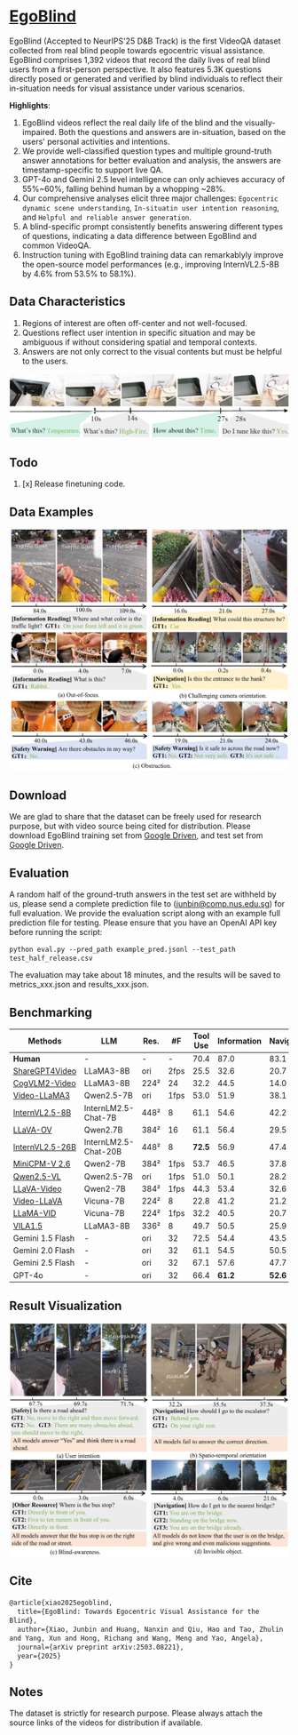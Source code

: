 # [EgoBlind](https://arxiv.org/abs/2503.08221)
EgoBlind (Accepted to NeurIPS'25 D&B Track) is the first VideoQA dataset collected from real blind people towards egocentric visual assistance. EgoBlind comprises 1,392 videos that record the daily lives of real blind users from a first-person perspective. It also features 5.3K questions directly posed or generated and verified by blind individuals to reflect their in-situation needs for visual assistance under various scenarios.

**Highlights**:
1) EgoBlind videos reflect the real daily life of the blind and the visually-impaired. Both the questions and answers are in-situation, based on the users' personal activities and intentions.
2) We provide well-classified question types and multiple ground-truth answer annotations for better evaluation and analysis, the answers are timestamp-specific to support live QA.
3) GPT-4o and Gemini 2.5 level intelligence can only achieves accuracy of 55%~60%, falling behind human by a whopping ~28%.
4) Our comprehensive analyses elicit three major challenges: ```Egocentric dynamic scene understanding```, ```In-situatin user intention reasoning```, and ```Helpful and reliable answer generation```.
5) A blind-specific prompt consistently benefits answering different types of questions, indicating a data difference between EgoBlind and common VideoQA. 
6) Instruction tuning with EgoBlind training data can remarkablyly improve the open-source model performances (e.g., improving InternVL2.5-8B by 4.6% from 53.5% to 58.1%).

## Data Characteristics
1) Regions of interest are often off-center and not well-focused.
2) Questions reflect user intention in specific situation and may be ambiguous if without considering spatial and temporal contexts.
3) Answers are not only correct to the visual contents but must be helpful to the users.

![EgoBlind](misc/intro.jpg)

## Todo
1. [x] Release finetuning code.

## Data Examples
![EgoBlind](misc/egoblind.jpg)
## Download
We are glad to share that the dataset can be freely used for research purpose, but with video source being cited for distribution. Please download EgoBlind training set from [Google Driven](https://drive.google.com/drive/folders/1zW8waLCS_8Ay8kOWpCsvF77IeIG9TzOq?usp=sharing), and test set from [Google Driven](https://drive.google.com/drive/folders/1gLcqwKrJcZ7tTbaBI8aWEhPImRdDsGQx?usp=sharing).  

## Evaluation
A random half of the ground-truth answers in the test set are withheld by us, please send a complete prediction file to (junbin@comp.nus.edu.sg) for full evaluation. We provide the evaluation script along with an example full prediction file for testing. Please ensure that you have an OpenAI API key before running the script:
```
python eval.py --pred_path example_pred.jsonl --test_path test_half_release.csv
```
The evaluation may take about 18 minutes, and the results will be saved to metrics_xxx.json and results_xxx.json.
## Benchmarking
| Methods              | LLM                | Res.     | #F      | Tool Use   | Information | Navigation | Safety    | Communication | Resource  | Overall   |
|----------------------|--------------------|----------|---------|------------|-------------|------------|-----------|----------------|-----------|-----------|
| **Human**            | -                  | -        | -       | 70.4 | 87.0  | 83.1 | 91.9 | 94.7     | 96.6 | 87.4 |
| [ShareGPT4Video](https://github.com/ShareGPT4Omni/ShareGPT4Video)   | LLaMA3-8B          | ori        | 2fps    | 25.5 | 32.6  | 20.7 | 43.3 | 38.9  | 28.3 | 32.9 |
| [CogVLM2-Video](https://github.com/THUDM/CogVLM2)   | LLaMA3-8B          | 224²     | 24      | 32.2 | 44.5  | 14.0 | 52.7 | 43.1   | 32.4 | 40.3|
| [Video-LLaMA3](https://github.com/DAMO-NLP-SG/VideoLLaMA3)    | Qwen2.5-7B  | ori  | 1fps    | 53.0 | 51.9  | 38.1 | 50.6 | 41.7 | 50.3 | 49.2 |
| [InternVL2.5-8B](https://github.com/OpenGVLab/InternVL)  | InternLM2.5-Chat-7B| 448²     | 8       | 61.1 | 54.6  | 42.2 | 58.0 | 44.4  | 52.6 | 53.5 |
 [LLaVA-OV](https://github.com/LLaVA-VL/LLaVA-NeXT)        | Qwen2.7B           | 384²     | 16      | 61.1 |  56.4  | 29.5 | **65.8** | **58.3** | 50.9 | 54.5|
| [InternVL2.5-26B](https://github.com/OpenGVLab/InternVL) | InternLM2.5-Chat-20B| 448²    | 8       | **72.5** | 56.9 | 47.4 | 54.1 | 43.1   | 53.2 | 55.0 |
| [MiniCPM-V 2.6](https://github.com/OpenBMB/MiniCPM-o)   | Qwen2-7B           | 384²     | 1fps      | 53.7 | 46.5  | 37.8 | 28.9 | 37.5 | 41.0 | 40.7 |
| [Qwen2.5-VL](https://github.com/QwenLM/Qwen2.5-VL)       | Qwen2.5-7B         | ori      | 1fps    | 51.0 | 50.1  | 28.2 | 48.5 | 43.1  | 38.2 | 45.5|
| [LLaVA-Video](https://github.com/LLaVA-VL/LLaVA-NeXT)     | Qwen2-7B           | 384²     | 1fps    | 44.3 | 53.4  | 32.6 | 62.0 | 50.0    | 49.7 | 51.5 |
| [Video-LLaVA](https://github.com/PKU-YuanGroup/Video-LLaVA)     | Vicuna-7B          | 224²     | 8      | 22.8 | 41.2  | 21.2 | 47.2 | 38.9  | 35.3 | 38.1 |
| [LLaMA-VID](https://github.com/dvlab-research/LLaMA-VID)       | Vicuna-7B          | 224²     | 1fps    | 32.2 | 40.5  | 20.7 | 49.4 | 36.1  | 41.6 | 39.1|
| [VILA1.5](https://github.com/NVlabs/VILA)         | LLaMA3-8B          | 336²     | 8       | 49.7 | 50.5  | 25.9 | 60.6 | 47.2| 41.0 | 48.2|
| Gemini 1.5 Flash     | -                  | ori      | 32       | 72.5 | 54.4 | 43.5 | 50.6| 38.9 | 45.7| 51.8 |
| Gemini 2.0 Flash     | -                  | ori      | 32   | 61.1 | 54.5 | 50.5  | 39.1 | 47.2 | 49.1 | 49.9 |
| Gemini 2.5 Flash     | -                  | ori      | 32   | 67.1 | 57.6 | 47.7 | 57.8 | 47.2 | 50.3 | 56.0 |
| GPT-4o              | -                  | ori      | 32  | 66.4 | **61.2** | **52.6** | 58.8 | 47.2 | **62.4** | **59.3** |
## Result Visualization
![EgoBlind](misc/vis.jpg)

## Cite
```
@article{xiao2025egoblind,
  title={EgoBlind: Towards Egocentric Visual Assistance for the Blind},
  author={Xiao, Junbin and Huang, Nanxin and Qiu, Hao and Tao, Zhulin and Yang, Xun and Hong, Richang and Wang, Meng and Yao, Angela},
  journal={arXiv preprint arXiv:2503.08221},
  year={2025}
}
```

## Notes
The dataset is strictly for research purpose. Please always attach the source links of the videos for distribution if available.
